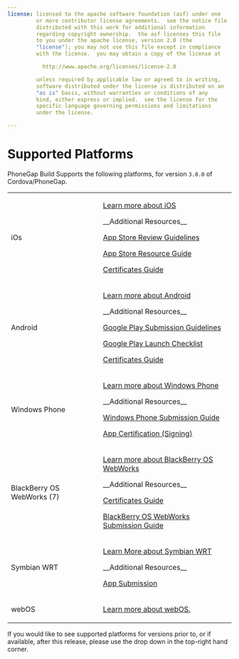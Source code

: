 ```yaml
---
license: licensed to the apache software foundation (asf) under one
         or more contributor license agreements.  see the notice file
         distributed with this work for additional information
         regarding copyright ownership.  the asf licenses this file
         to you under the apache license, version 2.0 (the
         "license"); you may not use this file except in compliance
         with the license.  you may obtain a copy of the license at

           http://www.apache.org/licenses/license-2.0

         unless required by applicable law or agreed to in writing,
         software distributed under the license is distributed on an
         "as is" basis, without warranties or conditions of any
         kind, either express or implied.  see the license for the
         specific language governing permissions and limitations
         under the license.

---
```


# Supported Platforms

PhoneGap Build Supports the following platforms, for version `3.0.0` of
Cordova/PhoneGap.

  <table class="table">
    <tr>
      <td>iOs</td>
      <td>
        <p>
          <a href="https://developer.apple.com/devcenter/ios/index.action" target="_blank">
            Learn more about iOS
          </a>
        </p>
        <p>
        __Additional Resources__
        </p>
        <p>
          <a href="https://developer.apple.com/appstore/guidelines.html" target="_blank">
            App Store Review Guidelines
          </a>
        </p>
        <p>
          <a href="https://developer.apple.com/appstore/index.html" target="_blank">
            App Store Resource Guide
          </a>
        </p>
        <p>
          <a href="https://developer.apple.com/support/technical/certificates/" target="_blank">
            Certificates Guide
          </a>
        </p>
      </td>
    </tr>
    <tr>
      <td>Android</td>
      <td>
        <p>
          <a href="http://developer.android.com/about/index.html" target="_blank">
            Learn more about Android
          </a>
        </p>
        <p>
        __Additional Resources__
        </p>
        <p>
          <a href="http://developer.android.com/distribute/googleplay/policies/index.html" target="_blank">
            Google Play Submission Guidelines
          </a>
        </p>
        <p>
          <a href="http://developer.android.com/distribute/googleplay/publish/preparing.html" target="_blank">
            Google Play Launch Checklist
          </a>
        </p>
        <p>
          <a href="http://developer.android.com/tools/publishing/app-signing.html" target="_blank">
            Certificates Guide
          </a>
        </p>
      </td>
    </tr>
    <tr>
      <td>Windows Phone</td>
      <td>
        <p>
          <a href="http://developer.windowsphone.com/en-us/develop" target="_blank">
            Learn more about Windows Phone
          </a>
        </p>
        <p>
        __Additional Resources__
        </p>
        <p>
          <a href="http://msdn.microsoft.com/library/windowsphone/help/jj206724%28v=vs.105%29.aspx" target="_blank">
            Windows Phone Submission Guide
          </a>
        </p>
        <p>
          <a href="http://msdn.microsoft.com/en-us/library/windowsphone/develop/hh184843%28v=vs.105%29.aspx" target="_blank">
            App Certification (Signing)
          </a>
        </p>
      </td>
    </tr>
    <tr>
      <td>BlackBerry OS WebWorks (7)</td>
      <td>
        <p>
          <a href="https://developer.blackberry.com/bbos/html5/documentation/what_is_a_webworks_app_1845471_11.html" target="_blank">
            Learn more about BlackBerry OS WebWorks
          </a>
        </p>
        <p>
        __Additional Resources__
        </p>
        <p>
          <a href="https://developer.blackberry.com/bbos/html5/documentation/signing_setup.html" target="_blank">
            Certificates Guide
          </a>
        </p>
        <p>
          <a href="https://developer.blackberry.com/bbos/html5/documentation/distributing_your_app_1866990.html" target="_blank">
            BlackBerry OS WebWorks Submission Guide
          </a>
        </p>
      </td>
    </tr>
    <tr>
      <td>Symbian WRT</td>
      <td>
        <p>
          <a href="http://developer.nokia.com/Develop/Web/Web_runtime.xhtml" target="_blank">
            Learn More about Symbian WRT
          </a>
        </p>
        <p>
        __Additional Resources__
        </p>
        <p>
          <a href="http://developer.nokia.com/Distribute/Nokia_Store_guidelines.xhtml#article1" target="_blank">
            App Submission
          </a>
        </p>
      </td>
    </tr>
    <tr>
      <td>webOS</td>
      <td>
        <p>
          <a href="http://www.hpwebos.com/us/" target="_blank">
            Learn more about webOS.
          </a>
        </p>
      </td>
    </tr>
  </table>


<i class="glyphicon glyphicon-check"></i> If you would like to see supported
platforms for versions prior to, or if available, after this release,
please use the drop down in the top-right hand corner.
